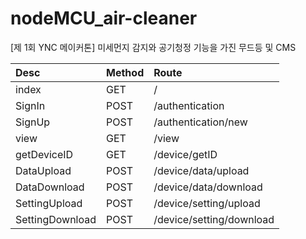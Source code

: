 # nodeMCU_air-cleaner
 [제 1회 YNC 메이커톤] 미세먼지 감지와 공기청정 기능을 가진 무드등 및 CMS 

|Desc|Method|Route|
|:---|:---|:---|
|index|GET|/|
|SignIn|POST|/authentication|
|SignUp|POST|/authentication/new|
|view|GET|/view|
|getDeviceID|GET|/device/getID|
|DataUpload|POST|/device/data/upload|
|DataDownload|POST|/device/data/download|
|SettingUpload|POST|/device/setting/upload|
|SettingDownload|POST|/device/setting/download|
